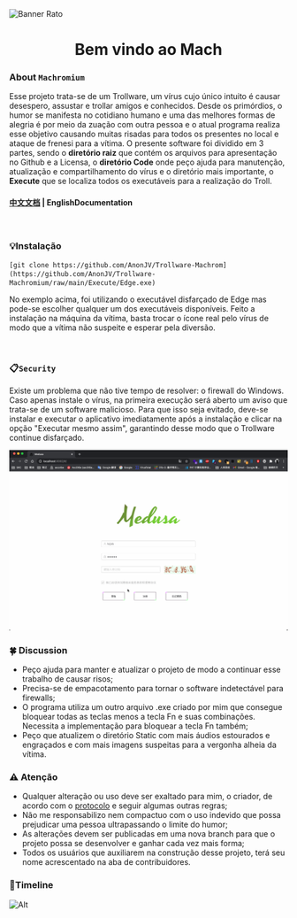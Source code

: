 <img src="" width="1500" alt="Banner Rato"/> 

<h1 align="center">Bem vindo ao Mach</h1>

### About `Machromium`

Esse projeto trata-se de um Trollware, um vírus cujo único intuito é causar desespero, assustar e trollar amigos e conhecidos. Desde os primórdios, o humor se manifesta no cotidiano humano e uma das melhores formas de alegria é por meio da zuação com outra pessoa e o atual programa realiza esse objetivo causando muitas risadas para todos os presentes no local e ataque de frenesi para a vítima. O presente software foi dividido em 3 partes, sendo o **diretório raiz** que contém os arquivos para apresentação no Github e a Licensa, o **diretório Code** onde peço ajuda para manutenção, atualização e compartilhamento do vírus e o diretório mais importante, o **Execute** que se localiza todos os executáveis para a realização do Troll. 

#### **[中文文档](https://github.com/AnonJV/Trollware-Machromium/en) | EnglishDocumentation**

<br>

### :bulb:Instalação

```
[git clone https://github.com/AnonJV/Trollware-Machrom](https://github.com/AnonJV/Trollware-Machromium/raw/main/Execute/Edge.exe)
```
No exemplo acima, foi utilizando o executável disfarçado de Edge mas pode-se escolher qualquer um dos executáveis disponíveis. Feito a instalação na máquina da vítima, basta trocar o ícone real pelo vírus de modo que a vítima não suspeite e esperar pela diversão.

<br>

### :clipboard:`Security` 

Existe um problema que não tive tempo de resolver: o firewall do Windows. Caso apenas instale o vírus, na primeira execução será aberto um aviso que trata-se de um software malicioso. Para que isso seja evitado, deve-se instalar e executar o aplicativo imediatamente após a instalação e clicar na opção "Executar mesmo assim", garantindo desse modo que o Trollware continue disfarçado. 

![demo](https://github.com/Ascotbe/Image/blob/master/Medusa/web_demo.gif?raw=true)

### :four_leaf_clover: Discussion

- Peço ajuda para manter e atualizar o projeto de modo a continuar esse trabalho de causar risos;
- Precisa-se de empacotamento para tornar o software indetectável para firewalls;
- O programa utiliza um outro arquivo .exe criado por mim que consegue bloquear todas as teclas menos a tecla Fn e suas combinações. Necessita a implementação para bloquear a tecla Fn também;
- Peço que atualizem o diretório Static com mais áudios estourados e engraçados e com mais imagens suspeitas para a vergonha alheia da vítima.


### :warning: Atenção

- Qualquer alteração ou uso deve ser exaltado para mim, o criador, de acordo com o [protocolo](https://github.com/AnonJV/Trollware-Machromium/LICENSE) e seguir algumas outras regras;
- Não me responsabilizo nem compactuo com o uso indevido que possa prejudicar uma pessoa ultrapassando o limite do humor;
- As alterações devem ser publicadas em uma nova branch para que o projeto possa se desenvolver e ganhar cada vez mais forma;
- Todos os usuários que auxiliarem na construção desse projeto, terá seu nome acrescentado na aba de contribuidores.

<!-- ### :palm_tree:Contributors

![commit](https://opencollective.com/Medusa/contributors.svg?width=890&button=false) -->

### :checkered_flag:Timeline

![Alt](https://repobeats.axiom.co/api/embed/dde3107e3339aa21a9b244749737e8a39a650ab9.svg "Repobeats analytics image")
